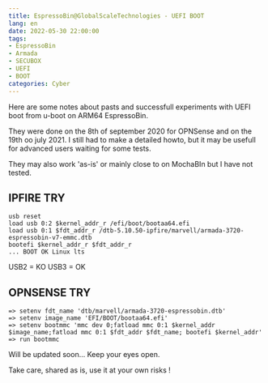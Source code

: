 ```yaml
---
title: EspressoBin@GlobalScaleTechnologies - UEFI BOOT
lang: en
date: 2022-05-30 22:00:00
tags:
- EspressoBin
- Armada
- SECUBOX
- UEFI
- BOOT
categories: Cyber
---
```


Here are some notes about pasts and successfull experiments with UEFI boot from u-boot on ARM64 EspressoBin.

They were done on the 8th of september 2020 for OPNSense and on the 19th oo july 2021.
I still had to make a detailed howto, but it may be usefull for advanced users waiting for some tests.

They may also work 'as-is' or mainly close to on MochaBIn but I have not tested.

<!-- more -->

## IPFIRE TRY

```
usb reset
load usb 0:2 $kernel_addr_r /efi/boot/bootaa64.efi
load usb 0:1 $fdt_addr_r /dtb-5.10.50-ipfire/marvell/armada-3720-espressobin-v7-emmc.dtb
bootefi $kernel_addr_r $fdt_addr_r
... BOOT OK Linux lts
```

USB2 = KO
USB3 = OK

## OPNSENSE TRY

```
=> setenv fdt_name 'dtb/marvell/armada-3720-espressobin.dtb'
=> setenv image_name 'EFI/BOOT/bootaa64.efi'
=> setenv bootmmc 'mmc dev 0;fatload mmc 0:1 $kernel_addr $image_name;fatload mmc 0:1 $fdt_addr $fdt_name; bootefi $kernel_addr'
=> run bootmmc
```

Will be updated soon...
Keep your eyes open.

Take care, shared as is, use it at your own risks !